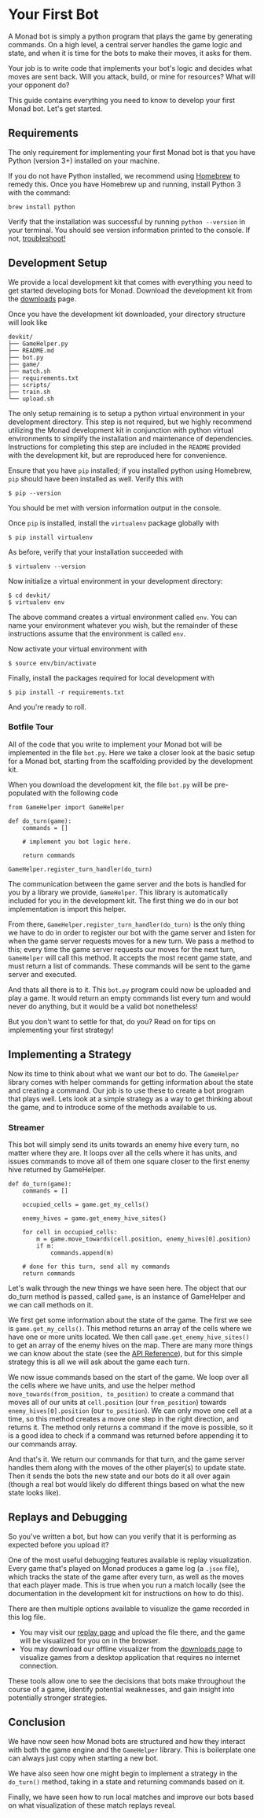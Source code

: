 # Your First Bot

A Monad bot is simply a python program that plays the game by generating commands.
On a high level, a central server handles the game logic and state, and when it is time
for the bots to make their moves, it asks for them.

Your job is to write code that implements your bot's logic and
decides what moves are sent back.
Will you attack, build, or mine for resources? What will your opponent do?

This guide contains everything you need to know to develop your first
Monad bot. Let's get started.

## Requirements

The only requirement for implementing your first Monad bot is that you have Python (version 3+) installed on your machine.

If you do not have Python installed, we recommend using [Homebrew](https://brew.sh) to remedy this. Once you have Homebrew up and running, install Python 3 with the command:

```
brew install python
```

Verify that the installation was successful by running `python --version` in your terminal. You should see version information printed to the console. If not,  [troubleshoot!](http://lmgtfy.com/?q=homebrew+python+issue)

## Development Setup

We provide a local development kit that comes with everything you need to get
started developing bots for Monad. Download the development kit from the [downloads](../downloads/README.md) page.

Once you have the development kit downloaded, your directory structure will look like

```
devkit/
├── GameHelper.py
├── README.md
├── bot.py
├── game/
├── match.sh
├── requirements.txt
├── scripts/
├── train.sh
└── upload.sh
```

The only setup remaining is to setup a python virtual environment in your
development directory. This step is not required, but
we highly recommend utilizing the Monad development kit in conjunction
with python virtual environments to simplify the installation and maintenance
of dependencies.
Instructions for completing this step are included in the
`README` provided with the development kit, but are reproduced here for convenience.

Ensure that you have `pip` installed; if you installed python using Homebrew,
`pip` should have been installed as well. Verify this with

```
$ pip --version
```

You should be met with version information output in the console.

Once `pip` is installed, install the `virtualenv` package globally with

```
$ pip install virtualenv
```

As before, verify that your installation succeeded with

```
$ virtualenv --version
```

Now initialize a virtual environment in your development directory:

```
$ cd devkit/
$ virtualenv env
```

The above command creates a virtual environment called `env`. You can name your
environment whatever you wish, but the remainder of these instructions assume that
the environment is called `env`.

Now activate your virtual environment with

```
$ source env/bin/activate
```

Finally, install the packages required for local development with

```
$ pip install -r requirements.txt
```

And you're ready to roll.

### Botfile Tour

All of the code that you write to implement your Monad bot will be implemented in
the file `bot.py`. Here we take a closer look at the basic setup for a Monad bot,
starting from the scaffolding provided by the development kit.

When you download the development kit, the file `bot.py` will be pre-populated with the following code

```
from GameHelper import GameHelper

def do_turn(game):
    commands = []

    # implement you bot logic here.

    return commands

GameHelper.register_turn_handler(do_turn)
```

The communication between the game server and the bots is handled for you by a library we provide,
`GameHelper`. This library is automatically included for you in the development kit.
The first thing we do in our bot implementation is import this helper.


From there, `GameHelper.register_turn_handler(do_turn)`
is the only thing we have to do in order
to register our bot with the game server and listen for when the game server requests
moves for a new turn. We pass a method to this; every time the game server
requests our moves for the next turn, `GameHelper` will call this method. It accepts the most recent
game state, and must return a list of commands. These commands will be sent to the game server and
executed.

And thats all there is to it.
This `bot.py` program could now be uploaded and play a game. It would return
an empty commands list every turn and would never do anything, but it would be a valid bot nonetheless!

But you don't want to settle for that, do you?
Read on for tips on implementing your first strategy!

## Implementing a Strategy

Now its time to think about what we want our bot to do. The `GameHelper` library comes with
helper commands for getting information about the state and creating a command. Our job is
to use these to create a bot program that plays well. Lets look at a simple strategy as a way to
get thinking about the game, and to introduce some of the methods available to us.

### Streamer

This bot will simply send its units towards an enemy hive every turn, no matter where they are.
It loops over all the cells where it has units, and issues commands to move all of them one square
closer to the first enemy hive returned by GameHelper.

```
def do_turn(game):
    commands = []

    occupied_cells = game.get_my_cells()

    enemy_hives = game.get_enemy_hive_sites()

    for cell in occupied_cells:
        m = game.move_towards(cell.position, enemy_hives[0].position)
        if m:
            commands.append(m)

    # done for this turn, send all my commands
    return commands
```

Let's walk through the new things we have seen here. The object that our do_turn method is passed,
called `game`, is an instance of GameHelper and we can call methods on it.

We first get some information about the state of the game. The first we see
is `game.get_my_cells()`. This method returns an array of the cells where we have one or more units
located.
We then call `game.get_enemy_hive_sites()` to get an array of the enemy hives on the map.
There are many more things we can know about the state
(see the [API Reference](../api-reference/README.md)),
but for this simple strategy this is all we will ask about the game each turn.

We now issue commands based on the start of the game. We loop over all the cells where we have units,
and use the helper method `move_towards(from_position, to_position)` to create a command
that moves all of our units at `cell.position` (our `from_position`) towards `enemy_hives[0].position`
(our `to_position`). We can only move one cell at a time, so this method creates a move
one step in the right direction, and returns it. The method only returns a command if the move is
possible,
so it is a good idea to check if a command was returned before appending it to our commands array.

And that's it. We return our commands for that turn, and the game server handles them along with the
moves of the other
player(s) to update state. Then it sends the bots the new state and our bots do it all over again
(though a real
bot would likely do different things based on what the new state looks like).

## Replays and Debugging

So you've written a bot, but how can you verify that it is performing as expected before
you upload it?

One of the most useful debugging features available is replay visualization.
Every game that's played on Monad produces a game log (a `.json` file), which tracks the state of the game
after every turn, as well as the moves that each player made.
This is true when you run a match locally (see the documentation in the development kit
for instructions on how to do this).

There are then multiple options available to visualize the game recorded in this log file.

* You may visit our [replay page](http://monad.surge.sh/replay) and upload the file there, and the game will
be visualized for you on in the browser.
* You may download our offline visualizer from the [downloads page](../downloads/README.md) to
visualize games from a desktop application that requires no internet connection.

These tools allow one to see the decisions that bots make throughout the course of a
game, identify potential weaknesses, and gain insight into potentially stronger strategies.

## Conclusion

We have now seen how Monad bots are structured and how they interact with both the
game engine and the `GameHelper` library. This is boilerplate one can always just copy when starting a new bot.

We have also seen how one might begin to implement a strategy in the `do_turn()` method,
taking in a state and returning commands based on it.

Finally, we have seen how to run local matches and improve our bots based on what visualization
of these match replays reveal.
